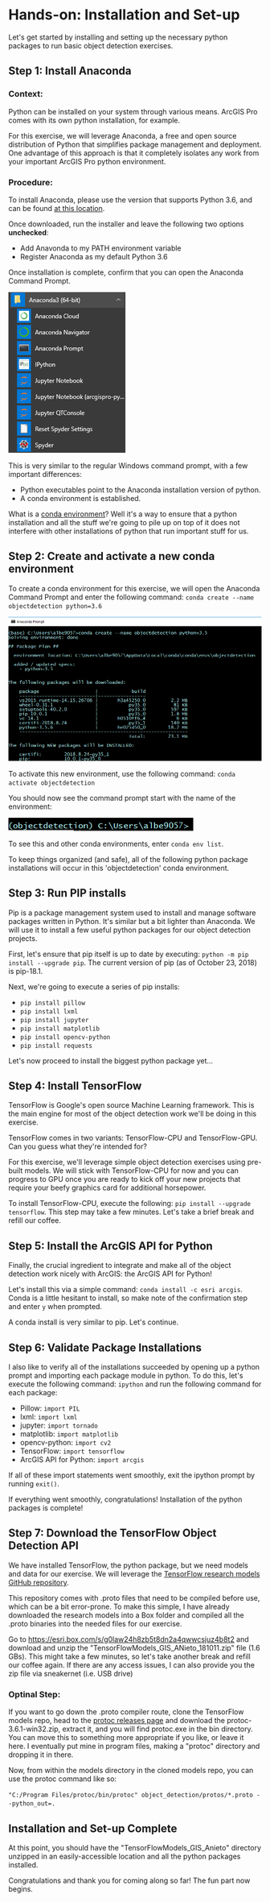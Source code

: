 # Hands-on: Installation and Set-up

Let's get started by installing and setting up the necessary python packages to run basic object detection exercises. 

## Step 1: Install Anaconda

### Context: 

Python can be installed on your system through various means. ArcGIS Pro comes with its own python installation, for example. 

For this exercise, we will leverage Anaconda, a free and open source distribution of Python that simplifies package management and deployment. One advantage of this approach is that it completely isolates any work from your important ArcGIS Pro python environment. 

### Procedure:

To install Anaconda, please use the version that supports Python 3.6, and can be found [at this location](https://repo.anaconda.com/archive/Anaconda3-5.2.0-Windows-x86_64.exe).

Once downloaded, run the installer and leave the following two options **unchecked**:

- Add Anavonda to my PATH environment variable
- Register Anaconda as my default Python 3.6

Once installation is complete, confirm that you can open the Anaconda Command Prompt. 

![Anaconda Command Prompt](https://github.com/Qberto/cv-objectdetection-workshop-2018/blob/master/media/Capture2.PNG) 

This is very similar to the regular Windows command prompt, with a few important differences:

- Python executables point to the Anaconda installation version of python.
- A conda environment is established. 

What is a [conda environment](https://conda.io/docs/user-guide/concepts.html#conda-environments)? Well it's a way to ensure that a python installation and all the stuff we're going to pile up on top of it does not interfere with other installations of python that run important stuff for us. 

## Step 2: Create and activate a new conda environment

To create a conda environment for this exercise, we will open the Anaconda Command Prompt and enter the following command: `conda create --name objectdetection python=3.6`

![Anaconda Command Prompt](https://github.com/Qberto/cv-objectdetection-workshop-2018/blob/master/media/Capture4.PNG) 

To activate this new environment, use the following command: `conda activate objectdetection`

You should now see the command prompt start with the name of the environment:

![Anaconda Command Prompt](https://github.com/Qberto/cv-objectdetection-workshop-2018/blob/master/media/Capture3.PNG) 

To see this and other conda environments, enter `conda env list`.

To keep things organized (and safe), all of the following python package installations will occur in this 'objectdetection' conda environment. 

## Step 3: Run PIP installs

Pip is a package management system used to install and manage software packages written in Python. It's similar but a bit lighter than Anaconda. We will use it to install a few useful python packages for our object detection projects. 

First, let's ensure that pip itself is up to date by executing: `python -m pip install --upgrade pip`. The current version of pip (as of October 23, 2018) is pip-18.1. 

Next, we're going to execute a series of pip installs:

- `pip install pillow`
- `pip install lxml`
- `pip install jupyter`
- `pip install matplotlib`
- `pip install opencv-python`
- `pip install requests`

 Let's now proceed to install the biggest python package yet...

## Step 4: Install TensorFlow

TensorFlow is Google's open source Machine Learning framework. This is the main engine for most of the object detection work we'll be doing in this exercise. 

TensorFlow comes in two variants: TensorFlow-CPU and TensorFlow-GPU. Can you guess what they're intended for? 

For this exercise, we'll leverage simple object detection exercises using pre-built models. We will stick with TensorFlow-CPU for now and you can progress to GPU once you are ready to kick off your new projects that require your beefy graphics card for additional horsepower. 

To install TensorFlow-CPU, execute the following: `pip install --upgrade tensorflow`. This step may take a few minutes. Let's take a brief break and refill our coffee. 

## Step 5: Install the ArcGIS API for Python

Finally, the crucial ingredient to integrate and make all of the object detection work nicely with ArcGIS: the ArcGIS API for Python!

Let's install this via a simple command: `conda install -c esri arcgis`. Conda is a little hesitant to install, so make note of the confirmation step and enter `y` when prompted. 

A conda install is very similar to pip. Let's continue. 


## Step 6: Validate Package Installations

I also like to verify all of the installations succeeded by opening up a python prompt and importing each package module in python. To do this, let's execute the following command: `ipython` and run the following command for each package:

- Pillow: `import PIL`
- lxml: `import lxml`
- jupyter: `import tornado`
- matplotlib: `import matplotlib`
- opencv-python: `import cv2`
- TensorFlow: `import tensorflow`
- ArcGIS API for Python: `import arcgis`

If all of these import statements went smoothly, exit the ipython prompt by running `exit()`. 

If everything went smoothly, congratulations! Installation of the python packages is complete!

## Step 7: Download the TensorFlow Object Detection API

We have installed TensorFlow, the python package, but we need models and data for our exercise. We will leverage the [TensorFlow research models GitHub repository](https://github.com/tensorflow/models). 

This repository comes with .proto files that need to be compiled before use, which can be a bit error-prone. To make this simple, I have already downloaded the research models into a Box folder and compiled all the .proto binaries into the needed files for our exercise. 

Go to https://esri.box.com/s/g0law24h8zb5t8dn2a4qwwcsjuz4b8t2 and download and unzip the "TensorFlowModels_GIS_ANieto_181011.zip" file (1.6 GBs). This might take a few minutes, so let's take another break and refill our coffee again. If there are any access issues, I can also provide you the zip file via sneakernet (i.e. USB drive)

### Optinal Step: 
If you want to go down the .proto compiler route, clone the TensorFlow models repo, head to the [protoc releases page](https://github.com/protocolbuffers/protobuf/releases) and download the protoc-3.6.1-win32.zip, extract it, and you will find protoc.exe in the bin directory. You can move this to something more appropriate if you like, or leave it here. I eventually put mine in program files, making a "protoc" directory and dropping it in there.

Now, from within the models directory in the cloned models repo, you can use the protoc command like so:

`"C:/Program Files/protoc/bin/protoc" object_detection/protos/*.proto --python_out=.`


## Installation and Set-up Complete

At this point, you should have the "TensorFlowModels_GIS_Anieto" directory unzipped in an easily-accessible location and all the python packages installed. 

Congratulations and thank you for coming along so far! The fun part now begins. 
